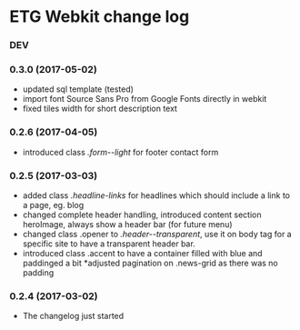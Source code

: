 # ETG Webkit change log

### DEV

### 0.3.0 (2017-05-02)

* updated sql template (tested)
* import font Source Sans Pro from Google Fonts directly in webkit
* fixed tiles width for short description text

### 0.2.6 (2017-04-05)

* introduced class _.form--light_ for footer contact form 

### 0.2.5 (2017-03-03)

* added class _.headline-links_ for headlines which should include a link to a page, eg. blog
* changed complete header handling, introduced content section heroImage, always show a header bar (for future menu)
* changed class .opener to _.header--transparent_, use it on body tag for a specific site to have a transparent header bar.
* introduced class .accent to have a container filled with blue and paddinged a bit
*adjusted pagination on .news-grid as there was no padding


### 0.2.4 (2017-03-02)
	
* The changelog just started